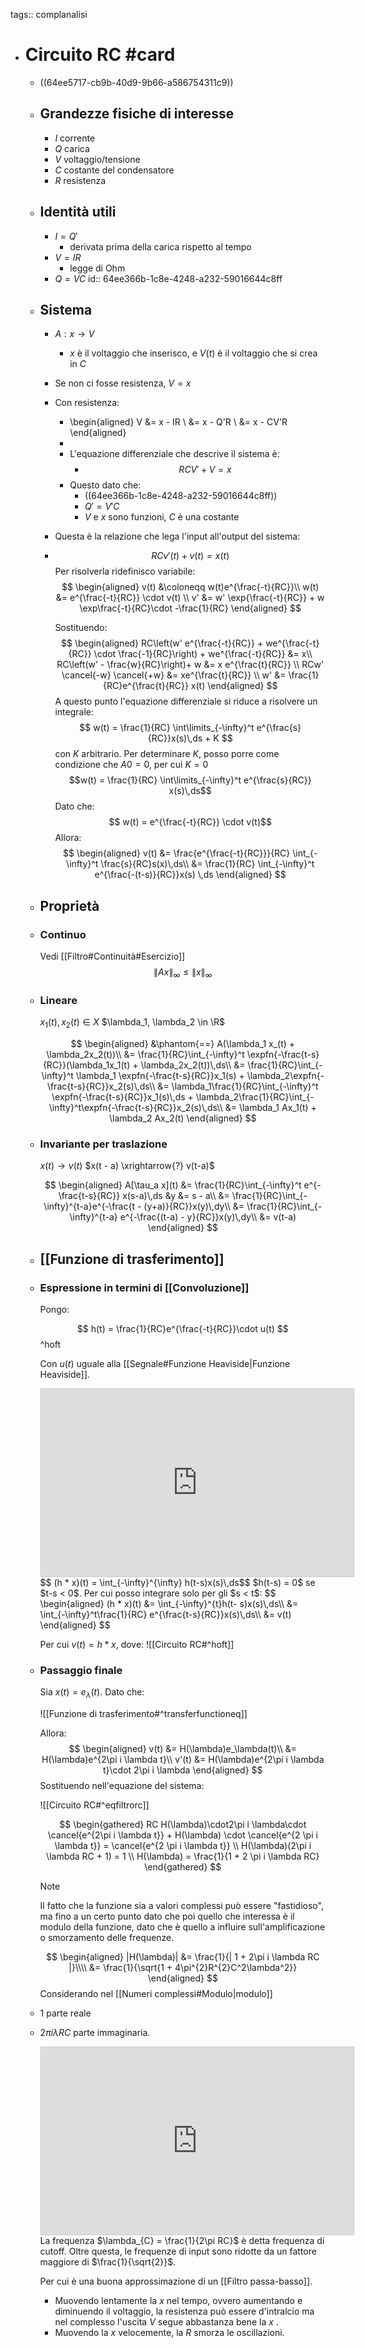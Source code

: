 tags:: complanalisi

- # Circuito RC #card
	- ((64ee5717-cb9b-40d9-9b66-a586754311c9))
	- ## Grandezze fisiche di interesse
		- $I$ corrente
		- $Q$ carica
		- $V$ voltaggio/tensione
		- $C$ costante del condensatore
		- $R$ resistenza
	- ## Identità utili
		- $I = Q'$
			- derivata prima della carica rispetto al tempo
		- $V = IR$
			- legge di Ohm
		- $Q = VC$
		  id:: 64ee366b-1c8e-4248-a232-59016644c8ff
	- ## Sistema
		- $A: x \rightarrow V$
			- $x$ è il voltaggio che inserisco, e $V(t)$ è il voltaggio che si crea in $C$
		- Se non ci fosse resistenza, $V = x$
		- Con resistenza:
			- \begin{aligned}
			  V &= x - IR \\
			  &= x - Q'R \\
			  &= x - CV'R
			  \end{aligned}
			-
			- L'equazione differenziale che descrive il sistema è:
				- $$RCV' + V = x$$
			- Questo dato che:
				- ((64ee366b-1c8e-4248-a232-59016644c8ff))
				- $Q' = V'C$
				- $V$ e $x$ sono funzioni, $C$ è una costante
		- Questa è la relazione che lega l'input all'output del sistema:
		- $$RCv'(t) + v(t) = x(t)$$
		  Per risolverla ridefinisco variabile:
		  $$
		  \begin{aligned}
		  v(t) &\coloneqq w(t)e^{\frac{-t}{RC}}\\
		  w(t) &= e^{\frac{-t}{RC}} \cdot v(t) \\
		  v' &= w' \exp{\frac{-t}{RC}} + w \exp\frac{-t}{RC}\cdot -\frac{1}{RC}
		  \end{aligned}
		  $$
		  
		  Sostituendo:
		  $$
		  \begin{aligned}
		  RC\left(w' e^{\frac{-t}{RC}} + we^{\frac{-t}{RC}} \cdot \frac{-1}{RC}\right) + we^{\frac{-t}{RC}} &= x\\
		  RC\left(w' - \frac{w}{RC}\right)+ w &= x e^{\frac{t}{RC}}  \\
		  RCw' \cancel{-w} \cancel{+w} &= xe^{\frac{t}{RC}} \\
		  w' &= \frac{1}{RC}e^{\frac{t}{RC}} x(t)
		  \end{aligned}
		  $$
		  A questo punto l'equazione differenziale si riduce a risolvere un integrale:
		  $$
		  w(t) = \frac{1}{RC} \int\limits_{-\infty}^t e^{\frac{s}{RC}}x(s)\,ds + K
		  $$
		  con $K$ arbitrario.
		  Per determinare $K$, posso porre come condizione che $A0 = 0$, per cui $K = 0$
		  $$w(t) = \frac{1}{RC} \int\limits_{-\infty}^t e^{\frac{s}{RC}} x(s)\,ds$$
		  Dato che: 
		  $$ w(t) = e^{\frac{-t}{RC}} \cdot v(t)$$
		  Allora:
		  $$
		  \begin{aligned}
		  v(t) &= \frac{e^{\frac{-t}{RC}}}{RC} \int_{-\infty}^t \frac{s}{RC}s(x)\,ds\\
		  &= \frac{1}{RC} \int_{-\infty}^t e^{\frac{-(t-s)}{RC}}x(s) \,ds
		  \end{aligned}
		  $$
	- ## Proprietà
	- ### Continuo
	  
	  Vedi [[Filtro#Continuità#Esercizio]]
	  $$\|Ax\|_\infty \le \|x\|_\infty$$
	- ### Lineare
	  
	  $x_1(t),x_2(t) \in X$
	  $\lambda_1, \lambda_2 \in \R$
	  
	  $$
	  \begin{aligned}
	  &\phantom{==} A(\lambda_1 x_(t) + \lambda_2x_2(t))\\
	  &= \frac{1}{RC}\int_{-\infty}^t \expfn{-\frac{t-s}{RC}}(\lambda_1x_1(t) + \lambda_2x_2(t))\,ds\\
	  &= \frac{1}{RC}\int_{-\infty}^t \lambda_1 \expfn{-\frac{t-s}{RC}}x_1(s) + \lambda_2\expfn{-\frac{t-s}{RC}}x_2(s)\,ds\\
	  &= \lambda_1\frac{1}{RC}\int_{-\infty}^t  \expfn{-\frac{t-s}{RC}}x_1(s)\,ds + \lambda_2\frac{1}{RC}\int_{-\infty}^t\expfn{-\frac{t-s}{RC}}x_2(s)\,ds\\
	  &= \lambda_1 Ax_1(t) + \lambda_2 Ax_2(t)
	  \end{aligned}
	  $$
	- ### Invariante per traslazione
	  
	  $x(t) \rightarrow v(t)$
	  $x(t - a) \xrightarrow{?} v(t-a)$
	  
	  $$
	  \begin{aligned}
	  A[\tau_a x](t) &= \frac{1}{RC}\int_{-\infty}^t e^{-\frac{t-s}{RC}} x(s-a)\,ds &y &= s - a\\
	  &= \frac{1}{RC}\int_{-\infty}^{t-a}e^{-\frac{t - (y+a)}{RC}}x(y)\,dy\\
	  &= \frac{1}{RC}\int_{-\infty}^{t-a} e^{-\frac{(t-a) - y}{RC}}x(y)\,dy\\
	  &= v(t-a)
	  \end{aligned}
	  $$
	- ## [[Funzione di trasferimento]]
	- ### Espressione in termini di [[Convoluzione]]
	  
	  Pongo:
	  
	  $$
	  h(t) = \frac{1}{RC}e^{\frac{-t}{RC}}\cdot u(t)
	  $$
	  ^hoft
	  
	  Con $u(t)$ uguale alla [[Segnale#Funzione Heaviside|Funzione Heaviside]].
	  <iframe class="desmos-graph" src="https://www.desmos.com/calculator/k9zd5s0wxc?embed" width="500" height="300" style="border: 1px solid #ccc" frameborder=0></iframe>
	  $$ (h * x)(t) = \int_{-\infty}^{\infty} h(t-s)x(s)\,ds$$
	  $h(t-s) = 0$ se $t-s < 0$.
	  Per cui posso integrare solo per gli $s < t$:
	  $$
	  \begin{aligned}
	  (h * x)(t) &= \int_{-\infty}^{t}h(t- s)x(s)\,ds\\
	  &= \int_{-\infty}^t\frac{1}{RC} e^{\frac{t-s}{RC}}x(s)\,ds\\
	  &= v(t)
	  \end{aligned}
	  $$
	  
	  Per cui $v(t) = h * x$, dove:
	  ![[Circuito RC#^hoft]]
	- ### Passaggio finale
	  
	  Sia $x(t) = e_\lambda(t)$.
	  Dato che:
	  
	  ![[Funzione di trasferimento#^transferfunctioneq]]
	  
	  Allora:
	  $$
	  \begin{aligned}
	  v(t) &= H(\lambda)e_\lambda(t)\\
	  &= H(\lambda)e^{2\pi i \lambda t}\\
	  v'(t) &= H(\lambda)e^{2\pi i \lambda t}\cdot 2\pi i \lambda
	  \end{aligned}
	  $$
	  Sostituendo nell'equazione del sistema:
	  
	  ![[Circuito RC#^eqfiltrorc]]
	  
	  
	  $$
	  \begin{gathered}
	  RC H(\lambda)\cdot2\pi i \lambda\cdot \cancel{e^{2\pi i \lambda t}} + H(\lambda) \cdot \cancel{e^{2 \pi i \lambda t}} = \cancel{e^{2 \pi i \lambda t}} \\
	  H(\lambda)(2\pi i \lambda RC + 1) = 1 \\
	  H(\lambda) = \frac{1}{1 + 2 \pi i \lambda RC}
	  \end{gathered}
	  $$
	  > [!note]
	  Il fatto che la funzione sia a valori complessi può essere "fastidioso", ma fino a un certo punto dato che poi quello che interessa è il modulo della funzione, dato che è quello a influire sull'amplificazione o smorzamento delle frequenze.
	  
	  $$
	  \begin{aligned}
	  |H(\lambda)| &=  \frac{1}{| 1 + 2\pi i \lambda RC |}\\\\
	  &= \frac{1}{\sqrt{1 + 4\pi^{2}R^{2}C^2\lambda^2}}
	  \end{aligned}
	  $$
	  Considerando nel [[Numeri complessi#Modulo|modulo]]
	- $1$ parte reale
	- $2\pi i \lambda RC$ parte immaginaria.
	  <iframe class="desmos-graph" src="https://www.desmos.com/calculator/4onthbjdxw?embed" width="500" height="300" style="border: 1px solid #ccc" frameborder=0></iframe>
	  La frequenza $\lambda_{C} = \frac{1}{2\pi RC}$ è detta frequenza di cutoff. Oltre questa, le frequenze di input sono ridotte da un fattore maggiore di $\frac{1}{\sqrt{2}}$.
	  
	  Per cui è una buona approssimazione di un [[Filtro passa-basso]].
		- Muovendo lentamente la $x$ nel tempo, ovvero aumentando e diminuendo il voltaggio, la resistenza può essere d'intralcio ma nel complesso l'uscita $V$ segue abbastanza bene la $x$ .
		- Muovendo la $x$ velocemente, la $R$ smorza le oscillazioni.